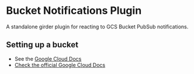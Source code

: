# Bucket Notifications Plugin

A standalone girder plugin for reacting to GCS Bucket PubSub notifications.

## Setting up a bucket

* See the [Google Cloud Docs](docs/Google-Cloud.md)
* [Check the official Google Cloud Docs](https://cloud.google.com/storage/docs/pubsub-notifications)
